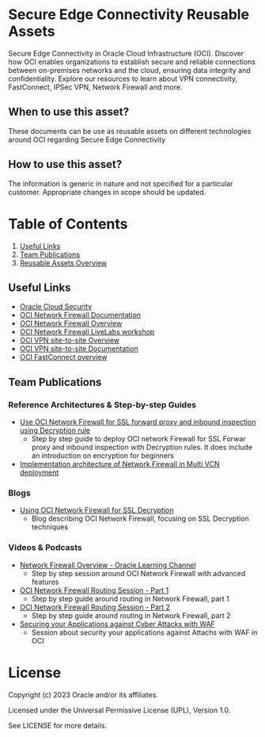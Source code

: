 # Secure Edge Connectivity Reusable Assets
Secure Edge Connectivity in Oracle Cloud Infrastructure (OCI). Discover how OCI enables organizations to establish secure and reliable connections between on-premises networks and the cloud, ensuring data integrity and confidentiality. Explore our resources to learn about VPN connectivity, FastConnect, IPSec VPN, Network Firewall and more.

## When to use this asset?
These documents can be use as reusable assets on different technologies around OCI regarding Secure Edge Connectivity

## How to use this asset?
The information is generic in nature and not specified for a particular customer. Appropriate changes in scope should be updated.


# Table of Contents
 
1. [Useful Links](#useful-links)
2. [Team Publications](#team-publications)
3. [Reusable Assets Overview](#reusable-assets-overviewdef)
 
## Useful Links
- [Oracle Cloud Security](https://docs.oracle.com/en-us/iaas/Content/Security/Concepts/security.htm)
- [OCI Network Firewall Documentation](https://docs.oracle.com/en-us/iaas/Content/network-firewall/home.htm)
- [OCI Network Firewall Overview](https://docs.oracle.com/en-us/iaas/Content/network-firewall/overview.htm)
- [OCI Network Firewall LiveLabs workshop](https://apexapps.oracle.com/pls/apex/dbpm/r/livelabs/view-workshop?wid=3499)
- [OCI VPN site-to-site Overview](https://docs.oracle.com/en-us/iaas/Content/Network/Tasks/overviewIPsec.htm)
- [OCI VPN site-to-site Documentation](https://docs.oracle.com/en-us/iaas/Content/Network/Tasks/managingIPsec.htm)
- [OCI FastConnect overview](https://docs.oracle.com/en-us/iaas/Content/Network/Concepts/fastconnect.htm)


## Team Publications

### Reference Architectures & Step-by-step Guides


- [Use OCI Network Firewall for SSL forward proxy and inbound inspection using Decryption rule](https://docs.oracle.com/en/learn/oci-network-firewall/#introduction)
    -  Step by step guide to deploy OCI network Firewall for SSL Forwar proxy and inbound inspection with Decryption rules. It does include an introduction on encryption for beginners
- [Implementation architecture of Network Firewall in Multi VCN deployment](files/Implementation%20guide%20for%20Network%20Firewall%20in%20a%20Multi-VCNs%20deployment.pdf)
   
### Blogs
 
- [Using OCI Network Firewall for SSL Decryption](https://blogs.oracle.com/cloud-infrastructure/post/oci-network-firewall-ssl-decryption)
    -  Blog describing OCI Network Firewall, focusing on SSL Decryption techniques


### Videos & Podcasts
- [Network Firewall Overview - Oracle Learning Channel](https://www.youtube.com/watch?v=AlwQQQOl5qw)
    -  Step by step session around OCI Network Firewall with advanced features
- [OCI Network Firewall Routing Session - Part 1 ](https://www.youtube.com/watch?v=aX3hl-91zRc)
    -  Step by step guide around routing in Network Firewall, part 1
- [OCI Network Firewall Routing Session - Part 2 ](https://www.youtube.com/watch?v=zZYZehAnVXw&t=0s)
    -  Step by step guide around routing in Network Firewall, part 2
- [Securing your Applications against Cyber Attacks with WAF](https://www.youtube.com/watch?v=t9R90X3PXv0)
    -  Session about security your applications against Attachs with WAF in OCI 


# License

Copyright (c) 2023 Oracle and/or its affiliates.

Licensed under the Universal Permissive License (UPL), Version 1.0.

See LICENSE for more details.
